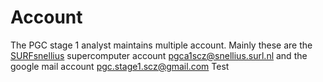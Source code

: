 # Account
The PGC stage 1 analyst maintains multiple account.
Mainly these are the [SURFsnellius](https://www.surf.nl/en/services/snellius-the-national-supercomputer) supercomputer account pgca1scz@snellius.surl.nl and the google mail account pgc.stage1.scz@gmail.com
Test